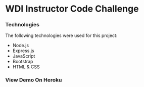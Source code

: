 # WDI Instructor Code Challenge

### Technologies

The following technologies were used for this project:

* Node.js
* Express.js
* JavaScript
* Bootstrap
* HTML & CSS


### View Demo On Heroku
